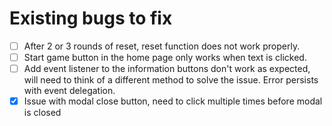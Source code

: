 # Existing bugs to fix

- [ ] After 2 or 3 rounds of reset, reset function does not work properly.
- [ ] Start game button in the home page only works when text is clicked.
- [ ] Add event listener to the information buttons don't work as expected, will need to think of a different method to solve the issue. Error persists with event delegation.
- [x] Issue with modal close button, need to click multiple times before modal is closed
